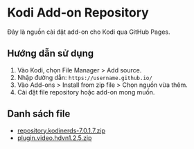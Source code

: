# Kodi Add-on Repository

Đây là nguồn cài đặt add-on cho Kodi qua GitHub Pages.

## Hướng dẫn sử dụng

1. Vào Kodi, chọn File Manager > Add source.
2. Nhập đường dẫn: `https://username.github.io/`
3. Vào Add-ons > Install from zip file > Chọn nguồn vừa thêm.
4. Cài đặt file repository hoặc add-on mong muốn.

## Danh sách file

- [repository.kodinerds-7.0.1.7.zip](repository.kodinerds-7.0.1.7.zip)
- [plugin.video.hdvn1.2.5.zip](plugin.video.hdvn1.2.5.zip)
